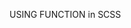 USING FUNCTION in SCSS

<style>

@function pixel(){
  @return 1px;
}

.using-fucntion{
    font-size: pixel();
}

</style>